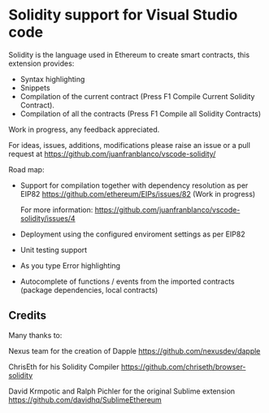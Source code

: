 # Solidity support for Visual Studio code
Solidity is the language used in Ethereum to create smart contracts, this extension provides: 

* Syntax highlighting
* Snippets
* Compilation of the current contract (Press F1 Compile Current Solidity Contract). 
* Compilation of all the contracts (Press F1 Compile all Solidity Contracts)

Work in progress, any feedback appreciated.

For ideas, issues, additions, modifications please raise an issue or a pull request at https://github.com/juanfranblanco/vscode-solidity/

Road map:

* Support for compilation together with dependency resolution as per EIP82 https://github.com/ethereum/EIPs/issues/82 (Work in progress)
    
    For more information: https://github.com/juanfranblanco/vscode-solidity/issues/4
     
* Deployment using the configured enviroment settings as per EIP82 

* Unit testing support

* As you type Error highlighting

* Autocomplete of functions / events from the imported contracts (package dependencies, local contracts)
 

## Credits
Many thanks to:

Nexus team for the creation of Dapple https://github.com/nexusdev/dapple

ChrisEth for his Solidity Compiler https://github.com/chriseth/browser-solidity

David Krmpotic and Ralph Pichler for the original Sublime extension
https://github.com/davidhq/SublimeEthereum
